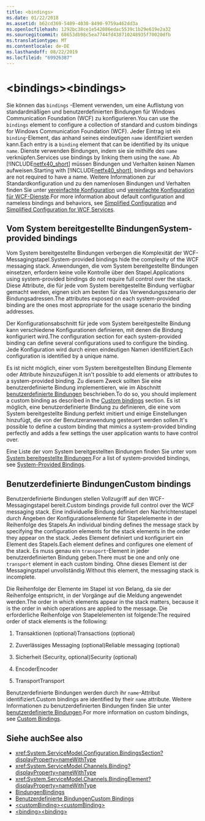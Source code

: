 ```yaml
---
title: <bindings>
ms.date: 01/22/2018
ms.assetid: b62cd369-5409-4030-8490-9759a462dd3a
ms.openlocfilehash: 1292bc38ce1e542086edac5539c1b29e619e2a32
ms.sourcegitcommit: 68653db98c5ea7744fd438710248935f70020dfb
ms.translationtype: MT
ms.contentlocale: de-DE
ms.lasthandoff: 08/22/2019
ms.locfileid: "69926387"
---
```

# <a name="bindings"></a><span data-ttu-id="c36ce-101">\<bindings></span><span class="sxs-lookup"><span data-stu-id="c36ce-101">\<bindings></span></span>

<span data-ttu-id="c36ce-102">Sie können das `bindings` -Element verwenden, um eine Auflistung von standardmäßigen und benutzerdefinierten Bindungen für Windows Communication Foundation (WCF) zu konfigurieren.</span><span class="sxs-lookup"><span data-stu-id="c36ce-102">You can use the `bindings` element to configure a collection of standard and custom bindings for Windows Communication Foundation (WCF).</span></span> <span data-ttu-id="c36ce-103">Jeder Eintrag ist ein `binding`-Element, das anhand seines eindeutigen `name` identifiziert werden kann.</span><span class="sxs-lookup"><span data-stu-id="c36ce-103">Each entry is a `binding` element that can be identified by its unique `name`.</span></span> <span data-ttu-id="c36ce-104">Dienste verwenden Bindungen, indem sie sie mithilfe des `name` verknüpfen.</span><span class="sxs-lookup"><span data-stu-id="c36ce-104">Services use bindings by linking them using the `name`.</span></span> <span data-ttu-id="c36ce-105">Ab [!INCLUDE[netfx40_short](../../../../../includes/netfx40-short-md.md)] müssen Bindungen und Verhalten keinen Namen aufweisen.</span><span class="sxs-lookup"><span data-stu-id="c36ce-105">Starting with [!INCLUDE[netfx40_short](../../../../../includes/netfx40-short-md.md)], bindings and behaviors are not required to have a name.</span></span> <span data-ttu-id="c36ce-106">Weitere Informationen zur Standardkonfiguration und zu den namenlosen Bindungen und Verhalten finden Sie unter [vereinfachte Konfiguration](../../../wcf/simplified-configuration.md) und [vereinfachte Konfiguration für WCF-Dienste](../../../wcf/samples/simplified-configuration-for-wcf-services.md).</span><span class="sxs-lookup"><span data-stu-id="c36ce-106">For more information about default configuration and nameless bindings and behaviors, see [Simplified Configuration](../../../wcf/simplified-configuration.md) and [Simplified Configuration for WCF Services](../../../wcf/samples/simplified-configuration-for-wcf-services.md).</span></span>  
  
## <a name="system-provided-bindings"></a><span data-ttu-id="c36ce-107">Vom System bereitgestellte Bindungen</span><span class="sxs-lookup"><span data-stu-id="c36ce-107">System-provided bindings</span></span>
 
 <span data-ttu-id="c36ce-108">Vom System bereitgestellte Bindungen verbergen die Komplexität der WCF-Messagingstapel.</span><span class="sxs-lookup"><span data-stu-id="c36ce-108">System-provided bindings hide the complexity of the WCF messaging stack.</span></span> <span data-ttu-id="c36ce-109">Anwendungen, die vom System bereitgestellte Bindungen einsetzen, erfordern keine volle Kontrolle über den Stapel.</span><span class="sxs-lookup"><span data-stu-id="c36ce-109">Applications using system-provided bindings do not require full control over the stack.</span></span> <span data-ttu-id="c36ce-110">Diese Attribute, die für jede vom System bereitgestellte Bindung verfügbar gemacht werden, eignen sich am besten für das Verwendungsszenario der Bindungsadressen.</span><span class="sxs-lookup"><span data-stu-id="c36ce-110">The attributes exposed on each system-provided binding are the ones most appropriate for the usage scenario the binding addresses.</span></span>  
  
 <span data-ttu-id="c36ce-111">Der Konfigurationsabschnitt für jede vom System bereitgestellte Bindung kann verschiedene Konfigurationen definieren, mit denen die Bindung konfiguriert wird.</span><span class="sxs-lookup"><span data-stu-id="c36ce-111">The configuration section for each system-provided binding can define several configurations used to configure the binding.</span></span> <span data-ttu-id="c36ce-112">Jede Konfiguration wird durch einen eindeutigen Namen identifiziert.</span><span class="sxs-lookup"><span data-stu-id="c36ce-112">Each configuration is identified by a unique name.</span></span>  
  
 <span data-ttu-id="c36ce-113">Es ist nicht möglich, einer vom System bereitgestellten Bindung Elemente oder Attribute hinzuzufügen.</span><span class="sxs-lookup"><span data-stu-id="c36ce-113">It isn't possible to add elements or attributes to a system-provided binding.</span></span> <span data-ttu-id="c36ce-114">Zu diesem Zweck sollten Sie eine benutzerdefinierte Bindung implementieren, wie im Abschnitt [benutzerdefinierte Bindungen](#custom-bindings) beschrieben.</span><span class="sxs-lookup"><span data-stu-id="c36ce-114">To do so, you should implement a custom binding as described in the [Custom bindings](#custom-bindings) section.</span></span> <span data-ttu-id="c36ce-115">Es ist möglich, eine benutzerdefinierte Bindung zu definieren, die eine vom System bereitgestellte Bindung perfekt imitiert und einige Einstellungen hinzufügt, die von der Benutzeranwendung gesteuert werden sollen.</span><span class="sxs-lookup"><span data-stu-id="c36ce-115">It's possible to define a custom binding that mimics a system-provided binding perfectly and adds a few settings the user application wants to have control over.</span></span>  
  
 <span data-ttu-id="c36ce-116">Eine Liste der vom System bereitgestellten Bindungen finden Sie unter vom [System bereitgestellte Bindungen](../../../wcf/system-provided-bindings.md).</span><span class="sxs-lookup"><span data-stu-id="c36ce-116">For a list of system-provided bindings, see [System-Provided Bindings](../../../wcf/system-provided-bindings.md).</span></span>  
  
## <a name="custom-bindings"></a><span data-ttu-id="c36ce-117">Benutzerdefinierte Bindungen</span><span class="sxs-lookup"><span data-stu-id="c36ce-117">Custom bindings</span></span>

 <span data-ttu-id="c36ce-118">Benutzerdefinierte Bindungen stellen Vollzugriff auf den WCF-Messagingstapel bereit.</span><span class="sxs-lookup"><span data-stu-id="c36ce-118">Custom bindings provide full control over the WCF messaging stack.</span></span> <span data-ttu-id="c36ce-119">Eine individuelle Bindung definiert den Nachrichtenstapel durch Angeben der Konfigurationselemente für Stapelelemente in der Reihenfolge des Stapels.</span><span class="sxs-lookup"><span data-stu-id="c36ce-119">An individual binding defines the message stack by specifying the configuration elements for the stack elements in the order they appear on the stack.</span></span> <span data-ttu-id="c36ce-120">Jedes Element definiert und konfiguriert ein Element des Stapels.</span><span class="sxs-lookup"><span data-stu-id="c36ce-120">Each element defines and configures one element of the stack.</span></span> <span data-ttu-id="c36ce-121">Es muss genau ein `transport`-Element in jeder benutzerdefinierten Bindung geben.</span><span class="sxs-lookup"><span data-stu-id="c36ce-121">There must be one and only one `transport` element in each custom binding.</span></span> <span data-ttu-id="c36ce-122">Ohne dieses Element ist der Messagingstapel unvollständig.</span><span class="sxs-lookup"><span data-stu-id="c36ce-122">Without this element, the messaging stack is incomplete.</span></span>  
  
 <span data-ttu-id="c36ce-123">Die Reihenfolge der Elemente im Stapel ist von Belang, da sie der Reihenfolge entspricht, in der Vorgänge auf die Meldung angewendet werden.</span><span class="sxs-lookup"><span data-stu-id="c36ce-123">The order in which elements appear in the stack matters, because it is the order in which operations are applied to the message.</span></span> <span data-ttu-id="c36ce-124">Die erforderliche Reihenfolge von Stapelelementen ist folgende:</span><span class="sxs-lookup"><span data-stu-id="c36ce-124">The required order of stack elements is the following:</span></span>  
  
1. <span data-ttu-id="c36ce-125">Transaktionen (optional)</span><span class="sxs-lookup"><span data-stu-id="c36ce-125">Transactions (optional)</span></span>  
  
2. <span data-ttu-id="c36ce-126">Zuverlässiges Messaging (optional)</span><span class="sxs-lookup"><span data-stu-id="c36ce-126">Reliable messaging (optional)</span></span>  
  
3. <span data-ttu-id="c36ce-127">Sicherheit (Security, optional)</span><span class="sxs-lookup"><span data-stu-id="c36ce-127">Security (optional)</span></span>  
  
4. <span data-ttu-id="c36ce-128">Encoder</span><span class="sxs-lookup"><span data-stu-id="c36ce-128">Encoder</span></span>  
  
5. <span data-ttu-id="c36ce-129">Transport</span><span class="sxs-lookup"><span data-stu-id="c36ce-129">Transport</span></span>  
  
 <span data-ttu-id="c36ce-130">Benutzerdefinierte Bindungen werden durch ihr `name`-Attribut identifiziert.</span><span class="sxs-lookup"><span data-stu-id="c36ce-130">Custom bindings are identified by their `name` attribute.</span></span> <span data-ttu-id="c36ce-131">Weitere Informationen zu benutzerdefinierten Bindungen finden Sie unter [benutzerdefinierte Bindungen](../../../wcf/extending/custom-bindings.md).</span><span class="sxs-lookup"><span data-stu-id="c36ce-131">For more information on custom bindings, see [Custom Bindings](../../../wcf/extending/custom-bindings.md).</span></span>  
  
## <a name="see-also"></a><span data-ttu-id="c36ce-132">Siehe auch</span><span class="sxs-lookup"><span data-stu-id="c36ce-132">See also</span></span>

- <xref:System.ServiceModel.Configuration.BindingsSection?displayProperty=nameWithType>  
- <xref:System.ServiceModel.Channels.Binding?displayProperty=nameWithType>  
- <xref:System.ServiceModel.Channels.BindingElement?displayProperty=nameWithType>  
- [<span data-ttu-id="c36ce-133">Bindungen</span><span class="sxs-lookup"><span data-stu-id="c36ce-133">Bindings</span></span>](../../../wcf/bindings.md)  
- [<span data-ttu-id="c36ce-134">Benutzerdefinierte Bindungen</span><span class="sxs-lookup"><span data-stu-id="c36ce-134">Custom Bindings</span></span>](../../../wcf/extending/custom-bindings.md)  
- [<span data-ttu-id="c36ce-135">\<customBinding></span><span class="sxs-lookup"><span data-stu-id="c36ce-135">\<customBinding></span></span>](custombinding.md)  
- [<span data-ttu-id="c36ce-136">\<binding></span><span class="sxs-lookup"><span data-stu-id="c36ce-136">\<binding></span></span>](../../../misc/binding.md)
